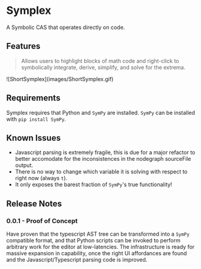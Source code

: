 # Symplex

A Symbolic CAS that operates directly on code.

## Features

> Allows users to highlight blocks of math code and right-click to symbolically integrate, derive, simplify, and solve for the extrema.

\!\[ShortSymplex\]\(images/ShortSymplex.gif\)

## Requirements

Symplex requires that Python and `SymPy` are installed.  `SymPy` can be installed with `pip install SymPy`.

## Known Issues

- Javascript parsing is extremely fragile, this is due for a major refactor to better accomodate for the inconsistences in the nodegraph sourceFile output.
- There is no way to change which variable it is solving with respect to right now (always `t`).
- It only exposes the barest fraction of `SymPy`'s true functionality!

## Release Notes

### 0.0.1 - Proof of Concept

Have proven that the typescript AST tree can be transformed into a `SymPy` compatible format, and that Python scripts can be invoked to perform arbitrary work for the editor at low-latencies.  The infrastructure is ready for massive expansion in capability, once the right UI affordances are found and the Javascript/Typescript parsing code is improved.
